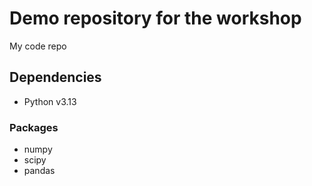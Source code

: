 # Demo repository for the workshop 
My code repo

## Dependencies 

- Python v3.13

### Packages 

- numpy
- scipy
- pandas